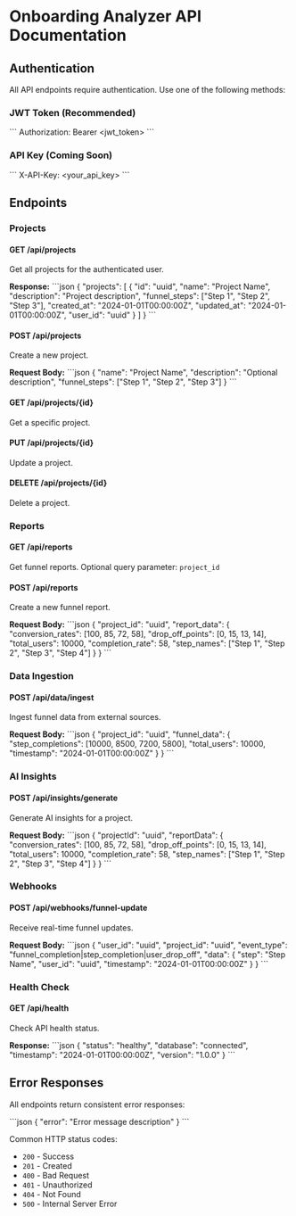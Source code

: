 # Onboarding Analyzer API Documentation

## Authentication

All API endpoints require authentication. Use one of the following methods:

### JWT Token (Recommended)
\`\`\`
Authorization: Bearer <jwt_token>
\`\`\`

### API Key (Coming Soon)
\`\`\`
X-API-Key: <your_api_key>
\`\`\`

## Endpoints

### Projects

#### GET /api/projects
Get all projects for the authenticated user.

**Response:**
\`\`\`json
{
  "projects": [
    {
      "id": "uuid",
      "name": "Project Name",
      "description": "Project description",
      "funnel_steps": ["Step 1", "Step 2", "Step 3"],
      "created_at": "2024-01-01T00:00:00Z",
      "updated_at": "2024-01-01T00:00:00Z",
      "user_id": "uuid"
    }
  ]
}
\`\`\`

#### POST /api/projects
Create a new project.

**Request Body:**
\`\`\`json
{
  "name": "Project Name",
  "description": "Optional description",
  "funnel_steps": ["Step 1", "Step 2", "Step 3"]
}
\`\`\`

#### GET /api/projects/{id}
Get a specific project.

#### PUT /api/projects/{id}
Update a project.

#### DELETE /api/projects/{id}
Delete a project.

### Reports

#### GET /api/reports
Get funnel reports. Optional query parameter: `project_id`

#### POST /api/reports
Create a new funnel report.

**Request Body:**
\`\`\`json
{
  "project_id": "uuid",
  "report_data": {
    "conversion_rates": [100, 85, 72, 58],
    "drop_off_points": [0, 15, 13, 14],
    "total_users": 10000,
    "completion_rate": 58,
    "step_names": ["Step 1", "Step 2", "Step 3", "Step 4"]
  }
}
\`\`\`

### Data Ingestion

#### POST /api/data/ingest
Ingest funnel data from external sources.

**Request Body:**
\`\`\`json
{
  "project_id": "uuid",
  "funnel_data": {
    "step_completions": [10000, 8500, 7200, 5800],
    "total_users": 10000,
    "timestamp": "2024-01-01T00:00:00Z"
  }
}
\`\`\`

### AI Insights

#### POST /api/insights/generate
Generate AI insights for a project.

**Request Body:**
\`\`\`json
{
  "projectId": "uuid",
  "reportData": {
    "conversion_rates": [100, 85, 72, 58],
    "drop_off_points": [0, 15, 13, 14],
    "total_users": 10000,
    "completion_rate": 58,
    "step_names": ["Step 1", "Step 2", "Step 3", "Step 4"]
  }
}
\`\`\`

### Webhooks

#### POST /api/webhooks/funnel-update
Receive real-time funnel updates.

**Request Body:**
\`\`\`json
{
  "user_id": "uuid",
  "project_id": "uuid",
  "event_type": "funnel_completion|step_completion|user_drop_off",
  "data": {
    "step": "Step Name",
    "user_id": "uuid",
    "timestamp": "2024-01-01T00:00:00Z"
  }
}
\`\`\`

### Health Check

#### GET /api/health
Check API health status.

**Response:**
\`\`\`json
{
  "status": "healthy",
  "database": "connected",
  "timestamp": "2024-01-01T00:00:00Z",
  "version": "1.0.0"
}
\`\`\`

## Error Responses

All endpoints return consistent error responses:

\`\`\`json
{
  "error": "Error message description"
}
\`\`\`

Common HTTP status codes:
- `200` - Success
- `201` - Created
- `400` - Bad Request
- `401` - Unauthorized
- `404` - Not Found
- `500` - Internal Server Error
